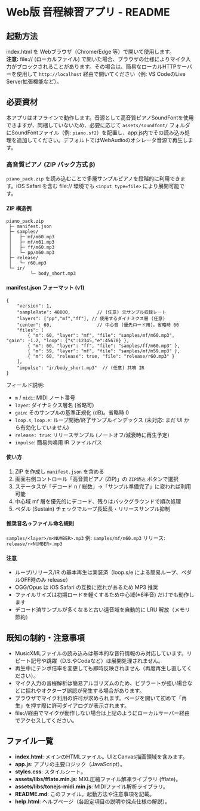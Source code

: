 # Web版 音程練習アプリ - README

## 起動方法

index.html を Webブラウザ（Chrome/Edge 等）で開いて使用します。  
**注意:** file:// (ローカルファイル) で開いた場合、ブラウザの仕様によりマイク入力がブロックされることがあります。その場合は、簡易なローカルHTTPサーバーを使用して `http://localhost` 経由で開いてください（例: VS CodeのLive Server拡張機能など）。

## 必要資材

本アプリはオフラインで動作します。音源として高音質ピアノSoundFontを使用できますが、同梱していないため、必要に応じて `assets/soundfont/` フォルダにSoundFontファイル（例: `piano.sf2`）を配置し、app.js内でその読み込み処理を追加してください。デフォルトではWebAudioのオシレータ音源で再生します。

### 高音質ピアノ (ZIP パック方式 β)

`piano_pack.zip` を読み込むことで多層サンプルピアノを段階的に利用できます。iOS Safari を含む file:// 環境でも `<input type=file>` により展開可能です。

#### ZIP 構造例
```
piano_pack.zip
 ├─ manifest.json
 ├─ samples/
 │   ├─ mf/m60.mp3
 │   ├─ mf/m61.mp3
 │   ├─ ff/m60.mp3
 │   └─ pp/m60.mp3
 ├─ release/
 │   └─ r60.mp3
 └─ ir/
		 └─ body_short.mp3
```

#### manifest.json フォーマット (v1)
```
{
	"version": 1,
	"sampleRate": 48000,          // (任意) 元サンプル収録レート
	"layers": ["pp","mf","ff"], // 使用するダイナミクス層 (任意)
	"center": 60,                 // 中心音 (優先ロード用)。省略時 60
	"files": [
		{ "m": 60, "layer": "mf", "file": "samples/mf/m60.mp3", "gain": -1.2, "loop": {"s":12345,"e":45678} },
		{ "m": 60, "layer": "ff", "file": "samples/ff/m60.mp3" },
		{ "m": 59, "layer": "mf", "file": "samples/mf/m59.mp3" },
		{ "m": 60, "release": true, "file": "release/r60.mp3" }
	],
	"impulse": "ir/body_short.mp3"  // (任意) 共鳴 IR
}
```
フィールド説明:
- `m` / `midi`: MIDI ノート番号
- `layer`: ダイナミクス層名 (省略可)
- `gain`: そのサンプルの基準正規化 (dB)。省略時 0
- `loop.s`, `loop.e`: ループ開始/終了サンプルインデックス (未対応: まだ UI から有効化していません)
- `release: true`: リリースサンプル (ノートオフ/減衰時に再生予定)
- `impulse`: 簡易共鳴用 IR ファイルパス

#### 使い方
1. ZIP を作成し `manifest.json` を含める
2. 画面右側コントロール「高音質ピアノ (ZIP)」の `ZIP読込` ボタンで選択
3. ステータスが「デコード n / 総数」→「サンプル準備完了」に変われば利用可能
4. 中心域 mf 層を優先的にデコード、残りはバックグラウンドで順次処理
5. ペダル (Sustain) チェックでループ長延長・リリースサンプル抑制

#### 推奨音名→ファイル命名規則
`samples/<layer>/m<NUMBER>.mp3` 例: `samples/mf/m60.mp3`
リリース: `release/r<NUMBER>.mp3`

#### 注意
- ループ/リリース/IR の基本再生は実装済（loop.s/e による簡易ループ、ペダルOFF時のみ release）
- OGG/Opus は iOS Safari の互換に揺れがあるため MP3 推奨
- ファイルサイズは初期ロードを軽くするため中心域(±6半音) だけでも動作します
- デコード済サンプルが多くなると古い遠音域を自動的に LRU 解放（メモリ節約）


## 既知の制約・注意事項

- MusicXMLファイルの読み込みは基本的な音符情報のみ対応しています。リピート記号や跳躍（D.S.やCodaなど）は展開処理されません。
- 再生中にテンポ倍率を変更しても即時反映されません（再度再生し直してください）。
- マイク入力の音程解析は簡易アルゴリズムのため、ビブラートが強い場合などに揺れやオクターブ誤認が発生する場合があります。
- ブラウザでマイク利用の許可が求められます。ページを開いて初めて「再生」を押す際に許可ダイアログが表示されます。
- file://経由でマイクが動作しない場合は上記のようにローカルサーバー経由でアクセスしてください。

## ファイル一覧

- **index.html**: メインのHTMLファイル。UIとCanvas描画領域を含みます。
- **app.js**: アプリの主要ロジック（JavaScript）。
- **styles.css**: スタイルシート。
- **assets/libs/fflate.min.js**: MXL圧縮ファイル解凍ライブラリ (fflate)。
- **assets/libs/tonejs-midi.min.js**: MIDIファイル解析ライブラリ。
- **README.md**: このファイル。起動方法や注意事項を記載。
- **help.html**: ヘルプページ（各設定項目の説明や採点仕様の解説）。

